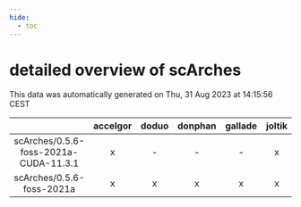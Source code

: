 ```yaml
---
hide:
  - toc
---
```


detailed overview of scArches
=============================


This data was automatically generated on Thu, 31 Aug 2023 at 14:15:56 CEST  

| |accelgor|doduo|donphan|gallade|joltik|skitty|swalot|victini|
| :---: | :---: | :---: | :---: | :---: | :---: | :---: | :---: | :---: |
|scArches/0.5.6-foss-2021a-CUDA-11.3.1|x|-|-|-|x|-|-|-|
|scArches/0.5.6-foss-2021a|x|x|x|x|x|x|x|x|
